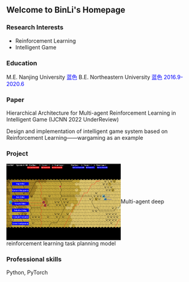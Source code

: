 ## Welcome to BinLi's Homepage

### Research Interests
- Reinforcement Learning
- Intelligent Game

### Education
M.E. Nanjing University <font color=#0000FF >蓝色</font>
B.E. Northeastern University <font color=#0000FF >蓝色</font>
<font color=#0000FF >2016.9-2020.6</font>

### Paper
Hierarchical Architecture for Multi-agent Reinforcement Learning in Intelligent Game (IJCNN 2022 UnderReview)

Design and implementation of intelligent game system based on Reinforcement Learning——wargaming as an example
### Project
<img src="./wargame.png" width = "300" height = "200" alt="wargame" align=center />Multi-agent deep reinforcement learning task planning model

### Professional skills
Python, PyTorch
